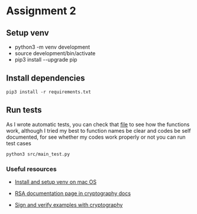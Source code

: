 # Assignment 2
## Setup venv
* python3 -m venv development
* source development/bin/activate
* pip3 install --upgrade pip

## Install dependencies
`pip3 install -r requirements.txt`

## Run tests
As I wrote automatic tests, you can check that [file](./src/main_test.py) to see 
how the functions work, although I tried my best to function names
be clear and codes be self documented, for see whether my codes work
properly or not you can run test cases

`python3 src/main_test.py`

### Useful resources
* [Install and setup venv on mac OS](https://www.studytonight.com/post/python-virtual-environment-setup-on-mac-osx-easiest-way)

* [RSA documentation page in cryptography docs](https://cryptography.io/en/latest/hazmat/primitives/asymmetric/rsa)

* [Sign and verify examples with cryptography](https://gist.github.com/sirosen/ec4196fee9779e5de865b0d03f12f0c8)
